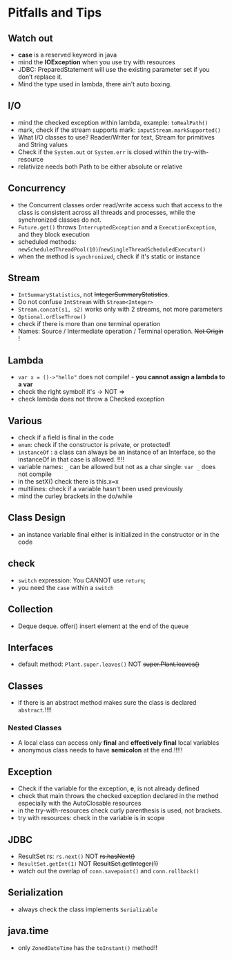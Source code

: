 # Pitfalls and Tips
## Watch out
- **case** is a reserved keyword in java
- mind the **IOException** when you use try with resources
- JDBC: PreparedStatement will use the existing parameter set if you don’t replace it.
- Mind the type used in lambda, there ain't auto boxing. 

## I/O
- mind the checked exception within lambda, example: `toRealPath()`
- mark, check if the stream supports mark: `inputStream.markSupported()`
- What I/O classes to use? Reader/Writer for text, Stream for primitives and String values
- Check if the `System.out` or `System.err` is closed within the try-with-resource
- relativize needs both Path to be either absolute or relative


## Concurrency
- the Concurrent classes order read/write access such that access to the class is consistent 
across all threads and processes, while the synchronized classes do not. 
- `Future.get()` throws  `InterruptedException` and a  `ExecutionException`, and they block execution 
- scheduled methods: `newScheduledThreadPool(10)`/`newSingleThreadScheduledExecutor()`
- when the method is `synchronized`, check if it's static or instance

## Stream
-  `IntSummaryStatistics`, not ~~IntegerSummaryStatistics~~. 
- Do not confuse `IntStream` with `Stream<Integer>`
- `Stream.concat(s1, s2)` works only with 2 streams, not more parameters
- `Optional.orElseThrow()`
- check if there is more than one terminal operation
- Names: Source / Intermediate operation / Terminal operation. ~~Not Origin~~ !

## Lambda
- `var x = ()->"hello"` does not compile! - **you cannot assign a lambda to a var**
- check the right symbol! it's -> NOT =>
- check lambda does not throw a Checked exception

## Various
- check if a field is final in the code
- `enum`: check if the constructor is private, or protected!
- `instanceOf` : a class can always be an instance of an Interface, so the instanceOf in that case is allowed. !!!!
- variable names: `_` can be allowed but not as a char single: `var _` does not compile
- in the setX() check there is this.x=x
- multilines: check if a variable hasn't been used previously
- mind the curley brackets in the do/while 
## Class Design
- an instance variable final either is initialized in the constructor or in the code
## check
- `switch` expression: You CANNOT use `return`;
- you need the `case` within a `switch`
## Collection
- Deque<String> deque. offer() insert element at the end of the queue

## Interfaces
- default method: `Plant.super.leaves()` NOT ~~super.Plant.leaves()~~
## Classes
- if there is an abstract method  makes sure the class is declared `abstract`.!!!!
### Nested Classes
- A local class can access only **final** and **effectively final** local variables
- anonymous class needs to have **semicolon** at the end.!!!!!
## Exception
- Check if the variable for the exception, **e**, is not already defined
- check that main throws the checked exception declared in the method
especially with the AutoClosable resources
- in the try-with-resources check curly parenthesis is used, not brackets.
- try with resources: check in the variable is in scope

## JDBC
- ResultSet rs: `rs.next()` NOT ~~rs.hasNext()~~
- `ResultSet.getInt(1)` NOT ~~ResultSet.getInteger(1)~~
- watch out the overlap of `conn.savepoint()` and `conn.rollback()`

## Serialization
- always check the class implements `Serializable`
## java.time
- only `ZonedDateTime` has the `toInstant()` method!!
